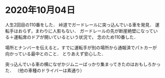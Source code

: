 # 2020年10月04日 



人生2回目の110番をした．
峠道でガードレールに突っ込んでいる車を発見．
運転手はおらず，まわりに人影もない．
ガードレールの先が断崖絶壁になっている＋運転席のドアが開いているという状況で，
念のため110番した．



場所とナンバーを伝えると，すでに運転手が別の場所から通報済でパトカーが
向かっている最中とのこと．
とりあえず安心した．



突っ込んでいる車の横になぜかジムニーばっかり集まってきたのはおもしろかった．
（他の車種のドライバーは素通り）